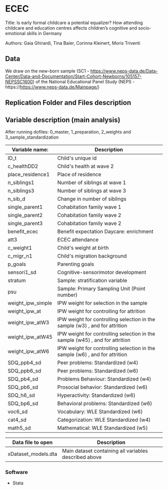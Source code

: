 # ECEC

Title: Is early formal childcare a potential equalizer?
How attending childcare and education centres affects children’s cognitive and socio-emotional skills in Germany

Authors: Gaia Ghirardi, Tina Baier, Corinna Kleinert, Moris Triventi

## Data 

We draw on the new-born sample (SC1 - https://www.neps-data.de/Data-Center/Data-and-Documentation/Start-Cohort-Newborns/105157-NEPSSC1600) of the National Educational Panel Study (NEPS - https://https://www.neps-data.de/Mainpage/)

## Replication Folder and Files description

## Variable description (main analysis)

After running dofiles: 0_master, 1_preparation, 2_weights and 3_sample_standardization

| Variable name:     |  Description                                                                      |  
|--------------------|-----------------------------------------------------------------------------------|            
| ID_t               | Child's unique id                                                                 | 
| c_healthDD2        | Child's health at wave 2                                                          |
| place_residence1   | Place of residence                                                                |
| n_siblings1        | Number of siblings at wave 1                                                      |
| n_siblings3        | Number of siblings at wave 3                                                      |
| n_sib_d            | Change in number of siblings                                                      |
| single_parent1     | Cohabitation family wave 1                                                        |
| single_parent2     | Cohabitation family wave 2                                                        |  
| single_parent3     | Cohabitation family wave 2                                                        |
| benefit_ecec       | Benefit expectation Daycare: enrichment                                           |
| att3               | ECEC attendance                                                                   |
| c_weight1          | Child's weight at birth                                                           |
| c_migr_n1          | Child's migration background                                                      |
| p_goals            | Parenting goals                                                                   |
| sensori1_sd        | Cognitive-sensorimotor development                                                |          
| stratum            | Sample: stratification variable                                                   |
| psu                | Sample: Primary Sampling Unit (Point number)                                      |
| weight_ipw_simple  | IPW weight for selection in the sample                                            |
| weight_ipw_at      | IPW weight for controlling for attrition                                          |
| weight_ipw_atW3    | IPW weight for controlling selection in the sample (w3) , and for attrition       |
| weight_ipw_atW45   | IPW weight for controlling selection in the sample (w45) , and for attrition      |
| weight_ipw_atW6    | IPW weight for controlling selection in the sample (w6) , and for attrition       |
| SDQ_ppb4_sd        | Peer problems: Standardized (w4)                                                  |
| SDQ_ppb6_sd        | Peer problems: Standardized (w6)                                                  |
| SDQ_pb4_sd         | Problems Behaviour: Standardized (w4)                                             |    
| SDQ_pb6_sd         |  Prosocial behavior: Standardized (w6)                                            | 
| SDQ_h6_sd          | Hyperactivity: Standardized (w6)                                                  |
| SDQ_bp6_sd         | Behavioral problems: Standardized (w6)                                            |
| voc6_sd            |  Vocabulary: WLE Standardized (w6)                                                |
| cat4_sd            |  Categorization: WLE Standardized (w4)                                            |
| math5_sd           |  Mathematical: WLE Standardized (w5)                                              |

| Data file to open   | Description                                                       |  
|---------------------|-------------------------------------------------------------------|
| xDataset_models.dta | Main dataset containing all variables described above             |


### Software 

- Stata 
